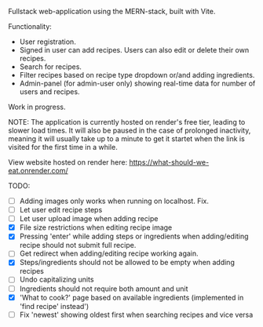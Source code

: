 Fullstack web-application using the MERN-stack, built with Vite.

Functionality:
* User registration.
* Signed in user can add recipes. Users can also edit or delete their own recipes.
* Search for recipes.
* Filter recipes based on recipe type dropdown or/and adding ingredients.
* Admin-panel (for admin-user only) showing real-time data for number of users and recipes.

Work in progress.

NOTE: The application is currently hosted on render's free tier, leading to slower load times. It will also be paused in the case of prolonged inactivity, meaning it will usually take up to a minute to get it startet when the link is visited for the first time in a while. 

View website hosted on render here:
https://what-should-we-eat.onrender.com/

TODO:
- [ ] Adding images only works when running on localhost. Fix.
- [ ] Let user edit recipe steps
- [ ] Let user upload image when adding recipe
- [X] File size restrictions when editing recipe image
- [X] Pressing 'enter' while adding steps or ingredients when adding/editing recipe should not submit full recipe.
- [ ] Get redirect when adding/editing recipe working again.
- [X] Steps/ingredients should not be allowed to be empty when adding recipes
- [ ] Undo capitalizing units
- [ ] Ingredients should not require both amount and unit
- [X] 'What to cook?' page based on available ingredients (implemented in 'find recipe' instead')
- [ ] Fix 'newest' showing oldest first when searching recipes and vice versa
